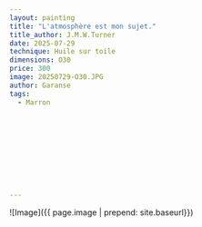 ```yaml
---
layout: painting
title: "L'atmosphère est mon sujet." 
title_author: J.M.W.Turner  
date: 2025-07-29
technique: Huile sur toile
dimensions: O30
price: 300
image: 20250729-O30.JPG
author: Garanse
tags:
  - Marron
 
  
  
  
  
 
 
  
  
  
---
```

![Image]({{ page.image | prepend: site.baseurl}})

